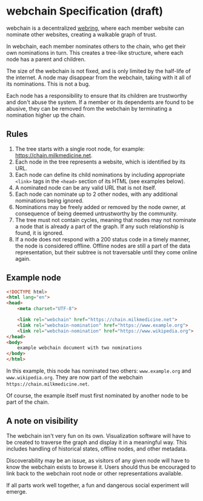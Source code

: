 # webchain Specification (draft)

webchain is a decentralized [webring](https://en.wikipedia.org/wiki/Webring),
where each member website can nominate other websites, creating a walkable graph
of trust.

In webchain, each member nominates others to the chain, who get their own
nominations in turn. This creates a tree-like structure, where each node has a
parent and children.

The size of the webchain is not fixed, and is only limited by the half-life of
the internet. A node may disappear from the webchain, taking with it all of its
nominations. This is not a bug.

Each node has a responsibility to ensure that its children are trustworthy and
don't abuse the system. If a member or its dependents are found to be abusive,
they can be removed from the webchain by terminating a nomination higher up the
chain.

## Rules

1. The tree starts with a single root node, for example:
   https://chain.milkmedicine.net.
2. Each node in the tree represents a website, which is identified by its URL.
3. Each node can define its child nominations by including appropriate `<link>`
   tags in the `<head>` section of its HTML (see examples below).
4. A nominated node can be any valid URL that is not itself.
5. Each node can nominate up to 2 other nodes, with any additional nominations
   being ignored.
6. Nominations may be freely added or removed by the node owner, at consequence
   of being deemed untrustworthy by the community.
7. The tree must not contain cycles, meaning that nodes may not nominate a node
   that is already a part of the graph. If any such relationship is found, it is
   ignored.
8. If a node does not respond with a 200 status code in a timely manner, the
   node is considered offline. Offline nodes are still a part of the data
   representation, but their subtree is not traversable until they come online
   again.

## Example node

```html
<!DOCTYPE html>
<html lang="en">
<head>
	<meta charset="UTF-8">

	<link rel="webchain" href="https://chain.milkmedicine.net">
	<link rel="webchain-nomination" href="https://www.example.org">
	<link rel="webchain-nomination" href="https://www.wikipedia.org">
</head>
<body>
	example webchain document with two nominations
</body>
</html>
```

In this example, this node has nominated two others: `www.example.org` and
`www.wikipedia.org`. They are now part of the webchain
`https://chain.milkmedicine.net`.

Of course, the example itself must first nominated by another node to be part of
the chain.

## A note on visibility

The webchain isn't very fun on its own. Visualization software will have to be
created to traverse the graph and display it in a meaningful way. This includes
handling of historical states, offline nodes, and other metadata.

Discoverability may be an issue, as visitors of any given node will have to know
the webchain exists to browse it. Users should thus be encouraged to link back
to the webchain root node or other representations available.

If all parts work well together, a fun and dangerous social experiment will
emerge.
